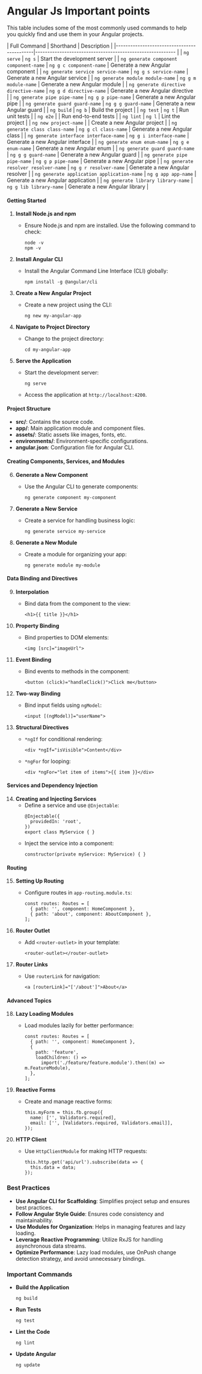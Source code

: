 # Angular Js Important points

 This table includes some of the most commonly used commands to help you quickly find and use them in your Angular projects.

| Full Command                               | Shorthand               | Description                        |
|--------------------------------------------|----------------------------------------------------------    |
| `ng serve`                                 | `ng s`                  | Start the development server       |
| `ng generate component component-name`     | `ng g c component-name` | Generate a new Angular component   |
| `ng generate service service-name`         | `ng g s service-name`   | Generate a new Angular service     |
| `ng generate module module-name`           | `ng g m module-name`    | Generate a new Angular module      |
| `ng generate directive directive-name`     | `ng g d directive-name` | Generate a new Angular directive   |
| `ng generate pipe pipe-name`               | `ng g p pipe-name`      | Generate a new Angular pipe        |
| `ng generate guard guard-name`             | `ng g g guard-name`     | Generate a new Angular guard       |
| `ng build`                                 | `ng b`                  | Build the project                  |
| `ng test`                                  | `ng t`                  | Run unit tests                     |
| `ng e2e`                                   |                         | Run end-to-end tests               |
| `ng lint`                                  | `ng l`                  | Lint the project                   |
| `ng new project-name`                      |                         | Create a new Angular project       |
| `ng generate class class-name`             | `ng g cl class-name`    | Generate a new Angular class       |
| `ng generate interface interface-name`     | `ng g i interface-name` | Generate a new Angular interface   |
| `ng generate enum enum-name`               | `ng g e enum-name`      | Generate a new Angular enum        |
| `ng generate guard guard-name`             | `ng g g guard-name`     | Generate a new Angular guard       |
| `ng generate pipe pipe-name`               | `ng g p pipe-name`      | Generate a new Angular pipe        |
| `ng generate resolver resolver-name`       | `ng g r resolver-name`  | Generate a new Angular resolver    |
| `ng generate application application-name` | `ng g app app-name`     | Generate a new Angular application |
| `ng generate library library-name`         | `ng g lib library-name` | Generate a new Angular library     |


#### Getting Started

1. **Install Node.js and npm**
   - Ensure Node.js and npm are installed. Use the following command to check:
     ```
     node -v
     npm -v

     ```

2. **Install Angular CLI**
   - Install the Angular Command Line Interface (CLI) globally:
     ```
     npm install -g @angular/cli

     ```

3. **Create a New Angular Project**
   - Create a new project using the CLI:
     ```
     ng new my-angular-app

     ```

4. **Navigate to Project Directory**
   - Change to the project directory:
     ```
     cd my-angular-app

     ```

5. **Serve the Application**
   - Start the development server:
     ```
     ng serve

     ```
   - Access the application at `http://localhost:4200`.

#### Project Structure

- **src/**: Contains the source code.
- **app/**: Main application module and component files.
- **assets/**: Static assets like images, fonts, etc.
- **environments/**: Environment-specific configurations.
- **angular.json**: Configuration file for Angular CLI.

#### Creating Components, Services, and Modules

6. **Generate a New Component**
   - Use the Angular CLI to generate components:
     ```
     ng generate component my-component

     ```

7. **Generate a New Service**
   - Create a service for handling business logic:
     ```
     ng generate service my-service

     ```

8. **Generate a New Module**
   - Create a module for organizing your app:
     ```
     ng generate module my-module

     ```

#### Data Binding and Directives

9. **Interpolation**
   - Bind data from the component to the view:
     ```
     <h1>{{ title }}</h1>

     ```

10. **Property Binding**
    - Bind properties to DOM elements:
      ```
      <img [src]="imageUrl">

      ```

11. **Event Binding**
    - Bind events to methods in the component:
      ```
      <button (click)="handleClick()">Click me</button>

      ```

12. **Two-way Binding**
    - Bind input fields using `ngModel`:
      ```
      <input [(ngModel)]="userName">

      ```

13. **Structural Directives**
    - `*ngIf` for conditional rendering:
      ```
      <div *ngIf="isVisible">Content</div>

      ```
    - `*ngFor` for looping:
      ```
      <div *ngFor="let item of items">{{ item }}</div>

      ```

#### Services and Dependency Injection

14. **Creating and Injecting Services**
    - Define a service and use `@Injectable`:
      ```
      @Injectable({
        providedIn: 'root',
      })
      export class MyService { }

      ```
    - Inject the service into a component:
      ```
      constructor(private myService: MyService) { }

      ```

#### Routing

15. **Setting Up Routing**
    - Configure routes in `app-routing.module.ts`:
      ```
      const routes: Routes = [
        { path: '', component: HomeComponent },
        { path: 'about', component: AboutComponent },
      ];

      ```

16. **Router Outlet**
    - Add `<router-outlet>` in your template:
      ```
      <router-outlet></router-outlet>

      ```

17. **Router Links**
    - Use `routerLink` for navigation:
      ```
      <a [routerLink]="['/about']">About</a>

      ```

#### Advanced Topics

18. **Lazy Loading Modules**
    - Load modules lazily for better performance:
      ```
      const routes: Routes = [
        { path: '', component: HomeComponent },
        {
          path: 'feature',
          loadChildren: () =>
            import('./feature/feature.module').then((m) => m.FeatureModule),
        },
      ];

      ```

19. **Reactive Forms**
    - Create and manage reactive forms:
      ```
      this.myForm = this.fb.group({
        name: ['', Validators.required],
        email: ['', [Validators.required, Validators.email]],
      });

      ```

20. **HTTP Client**
    - Use `HttpClientModule` for making HTTP requests:
      ```
      this.http.get('api/url').subscribe(data => {
        this.data = data;
      });

      ```

### Best Practices

- **Use Angular CLI for Scaffolding**: Simplifies project setup and ensures best practices.
- **Follow Angular Style Guide**: Ensures code consistency and maintainability.
- **Use Modules for Organization**: Helps in managing features and lazy loading.
- **Leverage Reactive Programming**: Utilize RxJS for handling asynchronous data streams.
- **Optimize Performance**: Lazy load modules, use OnPush change detection strategy, and avoid unnecessary bindings.

### Important Commands

- **Build the Application**
  ```
  ng build
  ```

- **Run Tests**
  ```
  ng test
  ```

- **Lint the Code**
  ```
  ng lint
  ```

- **Update Angular**
  ```
  ng update
  ```
